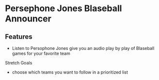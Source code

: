 # Persephone Jones Blaseball Announcer

## Features

- Listen to Persophone Jones give you an audio play by play of Blaseball games for your favorite team

Stretch Goals

- choose which teams you want to follow in a prioritized list
